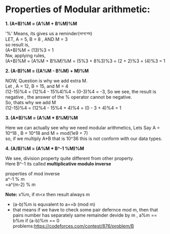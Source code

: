 # Properties of Modular arithmetic:

**1. (A+B)%M = (A%M + B%M)%M**

  '%' Means, its gives us a reminder(ভাগশেষ) \
  LET, A = 5, B = 8 , AND M = 3 \
  so result is, \
  (A+B)%M = (13)%3 = 1 \
  Nw, applying rules, \
  (A+B)%M = (A%M + B%M)%M = (5%3 + 8%3)%3 = (2 + 2)%3 = (4)%3 = 1 
  
  **2. (A-B)%M = ((A%M - B%M) + M)%M**
  
  NOW, Question is why we add extra M.\
  Let , A = 12, B = 15, and M = 4\
  (12-15)%4 = (12%4 - 15%4)%4 = (0-3)%4 = -3, So we see, the result is negative , the answer of the % operator cannot be negative.\
  So, thats why we add M\
  (12-15)%4 = (12%4 - 15%4 + 4)%4 = (0 - 3 + 4)%4 = 1
  
  **3. (A*B)%M = (A%M * B%M)%M**
  
  Here we can actually see why we need modular arithmetics, Lets Say A = 10^18 , B = 10^18 and M = mod(1e9 + 7)\
  so, if we multiply A*B that is 10^36 this is not conform with our data types.

  **4. (A/B)%M = (A%M * B^-1 %M)%M**
  
  We see, division property quite different from other property.\
  Here B^-1 its called **multiplicative modulo inverse**
  
  properties of mod inverse\
      a^-1 % m\
    =a^(m-2) % m

  **Note:**
  x%m, if m<x then result always m

- (a-b)%m is equvalent to a==b (mod m)
- that means if we have to check some pair defernce mod m, then that pairs number has separately same remainder devide by m , a%m == b%m if (a-b)%m == 0
problems:https://codeforces.com/contest/876/problem/B
